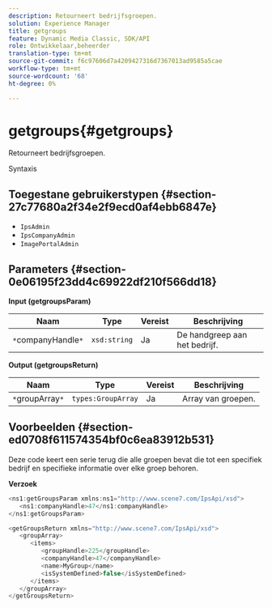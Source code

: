 ```yaml
---
description: Retourneert bedrijfsgroepen.
solution: Experience Manager
title: getgroups
feature: Dynamic Media Classic, SDK/API
role: Ontwikkelaar,beheerder
translation-type: tm+mt
source-git-commit: f6c97606d7a4209427316d7367013ad9585a5cae
workflow-type: tm+mt
source-wordcount: '68'
ht-degree: 0%

---
```



# getgroups{#getgroups}

Retourneert bedrijfsgroepen.

Syntaxis

## Toegestane gebruikerstypen {#section-27c77680a2f34e2f9ecd0af4ebb6847e}

* `IpsAdmin`
* `IpsCompanyAdmin`
* `ImagePortalAdmin`

## Parameters {#section-0e06195f23dd4c69922df210f566dd18}

**Input (getgroupsParam)**

| Naam | Type | Vereist | Beschrijving |
|---|---|---|---|
| `*`companyHandle`*` | `xsd:string` | Ja | De handgreep aan het bedrijf. |

**Output (getgroupsReturn)**

| Naam | Type | Vereist | Beschrijving |
|---|---|---|---|
| `*`groupArray`*` | `types:GroupArray` | Ja | Array van groepen. |

## Voorbeelden {#section-ed0708f611574354bf0c6ea83912b531}

Deze code keert een serie terug die alle groepen bevat die tot een specifiek bedrijf en specifieke informatie over elke groep behoren.

**Verzoek**

```java
<ns1:getGroupsParam xmlns:ns1="http://www.scene7.com/IpsApi/xsd">
   <ns1:companyHandle>47</ns1:companyHandle>
</ns1:getGroupsParam>
```

```java
<getGroupsReturn xmlns="http://www.scene7.com/IpsApi/xsd">
   <groupArray>
      <items>
         <groupHandle>225</groupHandle>
         <companyHandle>47</companyHandle>
         <name>MyGroup</name>
         <isSystemDefined>false</isSystemDefined>
      </items>
   </groupArray>
</getGroupsReturn>
```

